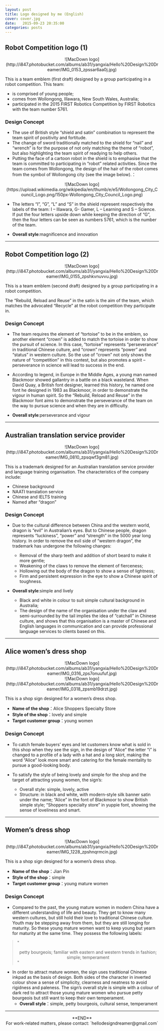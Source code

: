 ```yaml
---
layout: post
title: Logo designed by me (English)
cover: cover.jpg
date:   2015-09-23 20:35:00
categories: posts
---
```


## Robot Competition logo (1)
<center>![MacDown logo](http://i847.photobucket.com/albums/ab31/yangxia/Hello%20Design%20Dreamer/IMG_0153_zpssar6aa0j.jpg)</center>

This is a team emblem (first draft) designed by a group participating in a robot competition. This team:

-  is comprised of young people;
-  comes from Wollongong, Illawara, New South Wales, Australia;
-  participated in the 2015 FIRST Robotics Competition by FIRST Robotics with the team number 5761.

### Design Concept
- The use of British style “shield and satin” combination to represent the team spirit of positivity and fortitude.
- The change of sword traditionally matched to the shield for “nail” and “wrench” is for the purpose of not only matching the theme of “robot”, but also highlighting the team spirit of readying to help others.
- Putting the face of a cartoon robot in the shield is to emphasise that the team is committed to participating in “robot” related activities. Since the team comes from Wollongong, the design of the hair of the robot comes from the symbol of Wollongong city (see the image below).：

<center>![MacDown logo](https://upload.wikimedia.org/wikipedia/en/thumb/e/e5/Wollongong_City_Council_Logo.png/150px-Wollongong_City_Council_Logo.png)</center>

- The letters “I”, “G”, “L” and “S” in the shield represent respectively the labels of the team: I – Illawara, G- Gamer, L – Learning and S – Science. If put the four letters upside down while keeping the direction of “G”, then the four letters can be seen as numbers 5761, which is the number of the team.

- **Overall style**:magnificence and innovation

***

## Robot Competition logo (2)
<center>![MacDown logo](http://i847.photobucket.com/albums/ab31/yangxia/Hello%20Design%20Dreamer/IMG_0155_zpshkvnuvvu.jpg)</center>

This is a team emblem (second draft) designed by a group participating in a robot competition.

The “Rebuild, Reload and Reuse” in the satin is the aim of the team, which matches the advocated “Recycle” at the robot competition they participate in.

### Design Concept
- The team requires the element of “tortoise” to be in the emblem, so another element “crown” is added to match the tortoise in order to show the pursuit of science. In this case, “tortoise” represents “perseverance” in traditional Chinese culture, and “crown” represents “power” and “status” in western culture. So the use of “crown” not only shows the nature of “competition” in this contest, but also promotes a spirit – perseverance in science will lead to success in the end.

- According to legend, in Europe in the Middle Ages, a young man named Blackmoor showed gallantry in a battle on a black wasteland. When David Quay, a British font designer, learned this history, he named one font he designed in 1983 as Blackmoor, in order to demonstrate the vigour in human spirit. So the “Rebuild, Reload and Reuse” in the Blackmoor font aims to demonstrate the perseverance of the team on the way to pursue science and when they are in difficulty.

- **Overall style**:perseverance and vigour

***

## Australian translation service provider 
<center>![MacDown logo](http://i847.photobucket.com/albums/ab31/yangxia/Hello%20Design%20Dreamer/IMG_0810_zpsqwf3gm81.jpg)</center>

This is a trademark designed for an Australian translation service provider and language training organisation. The characteristics of the company include:

- Chinese background
- NAATI translation service
- Chinese and IELTS training
- Named after “dragon”

### Design Concept
- Due to the cultural difference between China and the western world, dragon is “evil” in Australian’s eyes. But to Chinese people, dragon represents “luckiness”, “power” and “strength” in the 5000 year long history. In order to remove the evil side of “western dragon”, the trademark has undergone the following changes:

  - Removal of the sharp teeth and addition of short beard to make it more gentle;
  - Weakening of the claws to remove the element of fierceness;
  - Hollowing out the body of the dragon to show a sense of lightness;
  - Firm and persistent expression in the eye to show a Chinese spirit of toughness.

- **Overall style**:simple and lively
  - Black and white in colour to suit simple cultural background in Australia;
  - The design of the name of the organisation under the claw and semi-surrounded by the tail implies the idea of “catchall” in Chinese culture, and shows that this organisation is a master of Chinese and English languages in communication and can provide professional language services to clients based on this.

***

## Alice women’s dress shop
<center>![MacDown logo](http://i847.photobucket.com/albums/ab31/yangxia/Hello%20Design%20Dreamer/IMG_0316_zps7onuufuf.jpg)</center>

<center>![MacDown logo](http://i847.photobucket.com/albums/ab31/yangxia/Hello%20Design%20Dreamer/IMG_0318_zpsmb19drzt.jpg)</center>

This is a shop sign designed for a women’s dress shop.

- **Name of the shop**：Alice Shoppers Specialty Store
- **Style of the shop**：lovely and simple
- **Target customer group**：young women

### Design Concept
- To catch female buyers’ eyes and let customers know what is sold in this shop when they see the sign, in the design of “Alice” the letter “i” is changed to a profile of a lady with a hat and a long skirt, making the word “Alice” look more smart and catering for the female mentality to pursue a good-looking body.

- To satisfy the style of being lovely and simple for the shop and the target of attracting young women, the sign’s:
  - Overall style: simple, lovely, active
  - Structure: in black and white, with modern-style silk banner satin under the name; “Alice” in the font of Blackmoor to show British simple style; “Shoppers specialty store” in yuppie font, showing the sense of loveliness and smart. 

***

## Women’s dress shop
<center>![MacDown logo](http://i847.photobucket.com/albums/ab31/yangxia/Hello%20Design%20Dreamer/IMG_1228_zpshnqrmcin.jpg)</center>

This is a shop sign designed for a women’s dress shop.

- **Name of the shop**：Jian Pin
- **Style of the shop**：simple
- **Target customer group**：young mature women

### Design Concept
- Compared to the past, the young mature women in modern China have a different understanding of life and beauty. They get to know many western cultures, but still hold their love to traditional Chinese culture. Youth may be stepping away from them, but they are still longing for maturity. So these young mature women want to keep young but yearn for maturity at the same time. They possess the following labels:

> "<center> petty bourgeois; familiar with eastern and western trends in fashion; simple; temperament</center>"

- In order to attract mature women, the sign uses traditional Chinese inkpad as the basis of design. Both sides of the character in inverted colour show a sense of simplicity, clearness and neatness to avoid rigidness and paleness. The sign’s overall style is simple with a colour of dark red to attract those young mature women who pursue petty bourgeois but still want to keep their own temperament.
  - **Overall style**：simple, petty bourgeois, cultural sense, temperament

  
***

<center>**END**</center>
<center> For work-related matters, please contact: `hellodesigndreamer@gmail.com`</center>